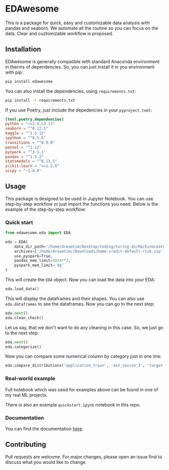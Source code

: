 # EDAwesome

This is a package for quick, easy and customizable data analysis with pandas and seaborn. We automate all the routine so you can focus on the data. Clear and cuztomizable workflow is proposed.

## Installation

EDAwesome is generally compatible with standard Anaconda environment in therms of dependencies. So, you can just install it in you environment with pip:

```bash
pip install edawesome
```

You can also install the dependencies, using `requirements.txt`:

```bash
pip install -r requirements.txt
```

If you use Poetry, just include the depedencies in your `pyproject.toml`:

```toml
[tool.poetry.dependencies]
python = ">=3.8,<3.11"
seaborn = "^0.12.1"
kaggle = "^1.5.12"
ipython = "^8.5.0"
transitions = "^0.9.0"
patool = "^1.12"
pyspark = "^3.3.1"
pandas = "^1.5.2"
statsmodels = "^0.13.5"
scikit-learn = ">=1.2.0"
scipy = "~1.8.0"
```

## Usage

This package is designed to be used in Jupyter Notebook. You can use step-by-step workflow or just import the functions you need. Below is the example of the step-by-step workflow:

### Quick start

```python
from edawesome.eda import EDA

eda = EDA(
    data_dir_path='/home/dreamtim/Desktop/Coding/turing-ds/MachineLearning/tiryko-ML1.4/data',
    archives=['/home/dreamtim//Downloads/home-credit-default-risk.zip'],
    use_pyspark=True,
    pandas_mem_limit=1024**2,
    pyspark_mem_limit='4g'   
)
```

This will create the `EDA` object. Now you can load the data into your EDA:

```python
eda.load_data()
```

This will display the dataframes and their shapes. You can also use `eda.dataframes` to see the dataframes. Now you can go to the next step:

```python
eda.next()
eda.clean_check()
```

Let us say, that we don't want to do any cleaning in this case. So, we just go to the next step:

```python
eda.next()
eda.categorize()
```

Now you can compare some numerical column by category just in one line:

```python
eda.compare_distributions('application_train', 'ext_source_3', 'target')
```

### Real-world example

Full notebook which was used for examples above can be found in one of my real ML projects.

There is also an example `quickstart.ipynb` notebook in this repo.

### Documentation

You can find the documentation [here](https://timofeiryko.github.io/edawesome).

## Contributing

Pull requests are welcome. For major changes, please open an issue first to discuss what you would like to change.